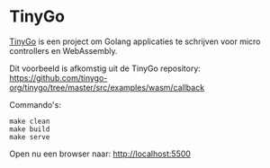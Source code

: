 # TinyGo

[TinyGo](https://tinygo.org/) is een project om Golang applicaties te schrijven voor micro controllers en WebAssembly.

Dit voorbeeld is afkomstig uit de TinyGo repository: <https://github.com/tinygo-org/tinygo/tree/master/src/examples/wasm/callback>

Commando's:
````
make clean
make build
make serve
````

Open nu een browser naar: <http://localhost:5500>
